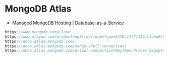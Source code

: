# MongoDB Atlas

- [Managed MongoDB Hosting | Database-as-a-Service](https://www.mongodb.com/cloud/atlas)

```c#
https://www.mongodb.com/cloud
https://www.aliyun.com/product/outline/index?spm=5176.11771149.cloudEssentials.67.vBxfhM
https://docs.atlas.mongodb.com/
https://docs.atlas.mongodb.com/mongo-shell-connection/
https://docs.atlas.mongodb.com/driver-connection/#python-driver-example
```
